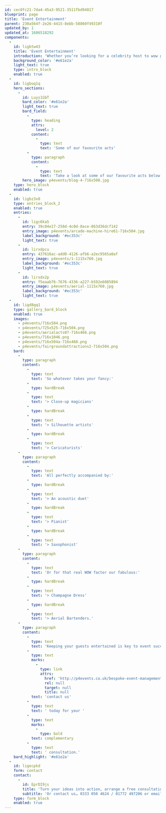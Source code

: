```yaml
---
id: cec0fc21-7da4-45a3-9521-3511fbd94817
blueprint: page
title: 'Event Entertainment'
parent: 230a564f-2e26-4415-8ebb-58860f49310f
updated_by: 1
updated_at: 1686518292
components:
  -
    id: ligbtw43
    title: 'Event Entertainment'
    introduction: 'Whether you’re looking for a celebrity host to wow guests at your award ceremony, a motivational speaker for your next conference, or simply stunning visual entertainment for your next party or celebration, Passion4Events have got it covered. With a large database of only the best, hand selected entertainers, we can provide you with a complete package at the most cost effective price. Meaning no going through multiple agents, paying numerous commissions and certainly no jumping through hoops (for you anyway).'
    background_color: '#e61e2a'
    light_text: true
    type: intro_block
    enabled: true
  -
    id: ligbuq1q
    hero_sections:
      -
        id: Luys1GbT
        bard_color: '#e61e2a'
        light_text: true
        bard_field:
          -
            type: heading
            attrs:
              level: 2
            content:
              -
                type: text
                text: 'Some of our favourite acts'
          -
            type: paragraph
            content:
              -
                type: text
                text: 'Take a look at some of our favourite acts below, including our Multi-skilled performers who are a great way to ensure your entertainment budget stretches as far as possible!'
        hero_image: p4events/blog-4-716x508.jpg
    type: hero_block
    enabled: true
  -
    id: ligbz3x8
    type: entries_block_2
    enabled: true
    entries:
      -
        id: ligc6ka5
        entry: 39c04e17-258d-4c0d-8ace-863d36dcf142
        entry_image: p4events/arcade-machine-hire61-716x504.jpg
        label_background: '#ec353c'
        light_text: true
      -
        id: lirxdpcu
        entry: 437616ac-add0-4126-afb6-a2ec9565a0af
        entry_image: p4events/1-1115x760.jpg
        label_background: '#ec353c'
        light_text: true
      -
        id: lirxdx2p
        entry: f5eaab76-7676-4336-a227-b592e6085894
        entry_image: p4events/aerial-1115x760.jpg
        label_background: '#ec353c'
        light_text: true
  -
    id: ligd8qq1
    type: gallery_bard_block
    enabled: true
    images:
      - p4events/716x504.png
      - p4events/725x525-716x504.png
      - p4events/aerialacts07-716x468.png
      - p4events/716x1046.png
      - p4events/716x504a-716x468.png
      - p4events/fairgroundattractions2-716x504.png
    bard:
      -
        type: paragraph
        content:
          -
            type: text
            text: 'So whatever takes your fancy:'
          -
            type: hardBreak
          -
            type: text
            text: '> Close-up magicians'
          -
            type: hardBreak
          -
            type: text
            text: '> Silhouette artists'
          -
            type: hardBreak
          -
            type: text
            text: '> Caricaturists'
      -
        type: paragraph
        content:
          -
            type: text
            text: 'All perfectly accompanied by:'
          -
            type: hardBreak
          -
            type: text
            text: '> An acoustic duet'
          -
            type: hardBreak
          -
            type: text
            text: '> Pianist'
          -
            type: hardBreak
          -
            type: text
            text: '> Saxophonist'
      -
        type: paragraph
        content:
          -
            type: text
            text: 'Or for that real WOW factor our fabulous:'
          -
            type: hardBreak
          -
            type: text
            text: '> Champagne Dress'
          -
            type: hardBreak
          -
            type: text
            text: '> Aerial Bartenders.'
      -
        type: paragraph
        content:
          -
            type: text
            text: 'Keeping your guests entertained is key to event success, so '
          -
            type: text
            marks:
              -
                type: link
                attrs:
                  href: 'http://p4events.co.uk/bespoke-event-management/event-enquiry/'
                  rel: null
                  target: null
                  title: null
            text: 'contact us'
          -
            type: text
            text: ' today for your '
          -
            type: text
            marks:
              -
                type: bold
            text: complementary
          -
            type: text
            text: ' consultation.'
    bard_highlight: '#e61e2a'
  -
    id: ligecpkd
    form: contact
    contact:
      -
        id: EprDI9js
        title: 'Turn your ideas into action, arrange a free consultation'
        subtitle: 'Or contact us… 0333 050 4624 / 01772 497206 or email us: info@p4events.co.uk'
    type: form_block
    enabled: true
---
```

